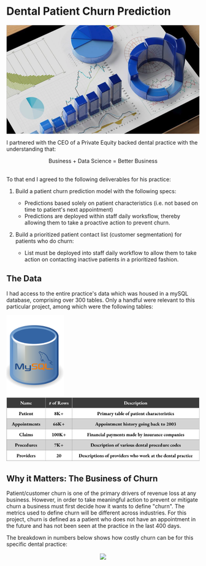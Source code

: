 # Dental Patient Churn Prediction    

<p align="center">
  <img align="center" src="/images/dental.png" width="600" title="Predictive Analytics">
</p>  

I partnered with the CEO of a Private Equity backed dental practice with the understanding that:  
  <p align='center'>
  Business  +  Data Science  =  Better Business
  </p>
  <br>
  To that end I agreed to the following deliverables for his practice:  
  
  1. Build a patient churn prediction model with the following specs:  
        - Predictions based solely on patient characteristics (i.e. not based on time to patient's next appointment)  
        - Predictions are deployed within staff daily worksflow, thereby allowing them to take a proactive action to prevent churn. 
    
  2. Build a prioritized patient contact list (customer segmentation) for patients who do churn:   
        - List must be deployed into staff daily workflow to allow them to take action on contacting inactive patients in a prioritized fashion.  
  
## The Data
I had access to the entire practice's data which was housed in a mySQL database, comprising over 300 tables.  Only a handful were relevant to this particular project, 
among which were the following tables:   

<p float="left">
  <img src="/images/mysql.png" width="150" />
  <img src="/images/datatable.png" width="600" /> 
</p>

## Why it Matters: The Business of Churn 
Patient/customer churn is one of the primary drivers of revenue loss at any business.  However, in order to take meaningful action
to prevent or mitigate churn a business must first decide how it wants to define "churn".  The metrics used to define churn will be different across 
industries. For this project, churn is defined as a patient who does not have an appointment in the future and has not been seen at the practice in the last 400 days.  

The breakdown in numbers below shows how costly churn can be for this specific dental practice: 

<p align="center">
  <img align="center" src="/images/churn_table.png" width="600">
</p>


